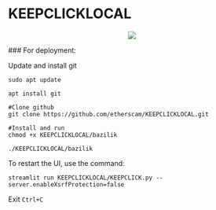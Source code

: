 # KEEPCLICKLOCAL
<p align="center">
    <img src="https://cdn.image4.io/mmhsmo/f_auto/becf1fb8-b30b-4548-8a45-482acaf7abe2.png">
</p>
### For deployment:

Update and install git
 ```
 sudo apt update
 
```

```
apt install git
```
 ```  
#Clone github 
git clone https://github.com/etherscam/KEEPCLICKLOCAL.git  
```
```
#Install and run 
chmod +x KEEPCLICKLOCAL/bazilik 
```
 ```
./KEEPCLICKLOCAL/bazilik
```
To restart the UI, use the command: 
```
streamlit run KEEPCLICKLOCAL/KEEPCLICK.py --server.enableXsrfProtection=false 
```
Exit ```Ctrl+C```
